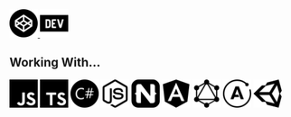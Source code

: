<a href="https://codepen.io/brookesb91" title="Codepen">
  <img alt="Codepen" width="50px" src="https://raw.githubusercontent.com/brookesb91/brookesb91/master/images/codepen.svg">
</a>

<a href="https://dev.to/brookesb91" title="Dev.to">
  <img alt="Codepen" width="50px" src="https://raw.githubusercontent.com/brookesb91/brookesb91/master/images/dev-dot-to.svg">
</a>

## Working With...
<span>
  <img alt="JavaScript" width="50px" src="https://raw.githubusercontent.com/brookesb91/brookesb91/master/images/javascript.svg">
</span>
<span>
<img alt="Typescript" width="50px" src="https://raw.githubusercontent.com/brookesb91/brookesb91/master/images/typescript.svg">
</span>
<span>
<img alt="CSharp" width="50px" src="https://raw.githubusercontent.com/brookesb91/brookesb91/master/images/csharp.svg">
  </span>
<span>
<img alt="NodeJS" width="50px" src="https://raw.githubusercontent.com/brookesb91/brookesb91/master/images/node-dot-js.svg">
</span>
<span>
<img alt="NativeScript" width="50px" src="https://raw.githubusercontent.com/brookesb91/brookesb91/master/images/nativescript.svg">
</span>
<span>
<img alt="Angular" width="50px" src="https://raw.githubusercontent.com/brookesb91/brookesb91/master/images/angular.svg">
</span>
<span>
<img alt="GraphQL" width="50px" src="https://raw.githubusercontent.com/brookesb91/brookesb91/master/images/graphql.svg">
</span>
<span>
<img alt="Apollo GraphQL" width="50px" src="https://raw.githubusercontent.com/brookesb91/brookesb91/master/images/apollographql.svg">
</span>
<span>
<img alt="Unity" width="50px" src="https://raw.githubusercontent.com/brookesb91/brookesb91/master/images/unity.svg">
</span>
